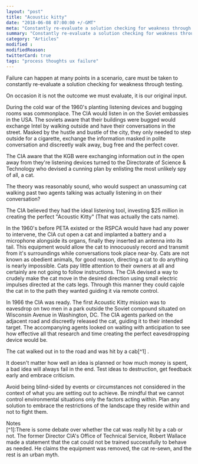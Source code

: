 ```yaml
---
layout: "post"
title: "Acoustic kitty"
date: "2018-06-08 07:00:00 +/-GMT"
meta: "Constantly re-evaluate a solution checking for weakness through testing"
summary: "Constantly re-evaluate a solution checking for weakness through testing"
category: "Articles"
modified :
modifiedReason:
twitterCard: true
tags: "process thoughts ux failure"
---
```


Failure can happen at many points in a scenario, care must be taken to constantly re-evaluate a solution checking for weakness through testing.

On occasion it is not the outcome we must evaluate, it is our original input.

During the cold war of the 1960's planting listening devices and bugging rooms was commonplace. The CIA would listen in on the Soviet embassies in the USA. The soviets aware that their buildings were bugged would exchange Intel by walking outside and have their conversations in the street. Masked by the hustle and bustle of the city, they only needed to step outside for a cigarette, exchange the information masked in polite conversation and discreetly walk away, bug free and the perfect cover.

The CIA aware that the KGB were exchanging information out in the open away from they're listening devices turned to the Directorate of Science & Technology who devised a cunning plan by enlisting the most unlikely spy of all, a cat.

The theory was reasonably sound, who would suspect an unassuming cat walking past two agents talking was actually listening in on their conversation?

The CIA believed they had the ideal listening tool, investing $25 million in creating the perfect "Acoustic Kitty" (That was actually the cats name).

In the 1960's before PETA existed or the RSPCA would have had any power to intervene, the CIA cut open a cat and implanted a battery and a microphone alongside its organs, finally they inserted an antenna into its tail. This equipment would allow the cat to innocuously record and transmit from it's surroundings while conversations took place near-by. Cats are not known as obedient animals, for good reason, directing a cat to do anything is nearly impossible. Cats pay little attention to their owners at all and certainly are not going to follow instructions. The CIA devised a way to crudely make the cat move in the desired direction using small electric impulses directed at the cats legs. Through this manner they could cajole the cat in to the path they wanted guiding it via remote control.

In 1966 the CIA was ready. The first Acoustic Kitty mission was to eavesdrop on two men in a park outside the Soviet compound situated on Wisconsin Avenue in Washington, DC. The CIA agents parked on the adjacent road and discreetly released the cat, guiding it to their intended target. The accompanying agents looked on waiting with anticipation to see how effective all that research and time creating the perfect eavesdropping device would be.

The cat walked out in to the road and was hit by a cab[^1] .

It doesn't matter how well an idea is planned or how much money is spent, a bad idea will always fail in the end. Test ideas to destruction, get feedback early and embrace criticism.

Avoid being blind-sided by events or circumstances not considered in the context of what you are setting out to achieve. Be mindful that we cannot control environmental situations only the factors acting within. Plan any solution to embrace the restrictions of the landscape they reside within and not to fight them.

<div class="f-mono black f7 ttu" data-type="notes"><span>Notes</span></div>
[^1]:There is some debate over whether the cat was really hit by a cab or not. The former Director CIA's Office of Technical Service, Robert Wallace made a statement that the cat could not be trained successfully to behave as needed. He claims the equipment was removed, the cat re-sewn, and the rest is an urban myth.
